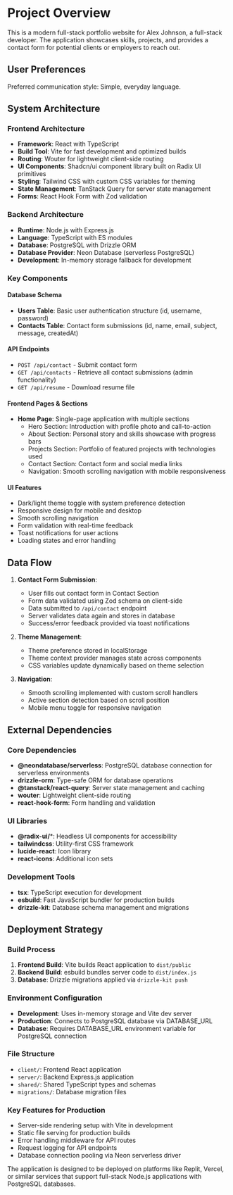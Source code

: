 # Project Overview

This is a modern full-stack portfolio website for Alex Johnson, a full-stack developer. The application showcases skills, projects, and provides a contact form for potential clients or employers to reach out.

## User Preferences

Preferred communication style: Simple, everyday language.

## System Architecture

### Frontend Architecture
- **Framework**: React with TypeScript
- **Build Tool**: Vite for fast development and optimized builds
- **Routing**: Wouter for lightweight client-side routing
- **UI Components**: Shadcn/ui component library built on Radix UI primitives
- **Styling**: Tailwind CSS with custom CSS variables for theming
- **State Management**: TanStack Query for server state management
- **Forms**: React Hook Form with Zod validation

### Backend Architecture
- **Runtime**: Node.js with Express.js
- **Language**: TypeScript with ES modules
- **Database**: PostgreSQL with Drizzle ORM
- **Database Provider**: Neon Database (serverless PostgreSQL)
- **Development**: In-memory storage fallback for development

### Key Components

#### Database Schema
- **Users Table**: Basic user authentication structure (id, username, password)
- **Contacts Table**: Contact form submissions (id, name, email, subject, message, createdAt)

#### API Endpoints
- `POST /api/contact` - Submit contact form
- `GET /api/contacts` - Retrieve all contact submissions (admin functionality)
- `GET /api/resume` - Download resume file

#### Frontend Pages & Sections
- **Home Page**: Single-page application with multiple sections
  - Hero Section: Introduction with profile photo and call-to-action
  - About Section: Personal story and skills showcase with progress bars
  - Projects Section: Portfolio of featured projects with technologies used
  - Contact Section: Contact form and social media links
  - Navigation: Smooth scrolling navigation with mobile responsiveness

#### UI Features
- Dark/light theme toggle with system preference detection
- Responsive design for mobile and desktop
- Smooth scrolling navigation
- Form validation with real-time feedback
- Toast notifications for user actions
- Loading states and error handling

## Data Flow

1. **Contact Form Submission**:
   - User fills out contact form in Contact Section
   - Form data validated using Zod schema on client-side
   - Data submitted to `/api/contact` endpoint
   - Server validates data again and stores in database
   - Success/error feedback provided via toast notifications

2. **Theme Management**:
   - Theme preference stored in localStorage
   - Theme context provider manages state across components
   - CSS variables update dynamically based on theme selection

3. **Navigation**:
   - Smooth scrolling implemented with custom scroll handlers
   - Active section detection based on scroll position
   - Mobile menu toggle for responsive navigation

## External Dependencies

### Core Dependencies
- **@neondatabase/serverless**: PostgreSQL database connection for serverless environments
- **drizzle-orm**: Type-safe ORM for database operations
- **@tanstack/react-query**: Server state management and caching
- **wouter**: Lightweight client-side routing
- **react-hook-form**: Form handling and validation

### UI Libraries
- **@radix-ui/***: Headless UI components for accessibility
- **tailwindcss**: Utility-first CSS framework
- **lucide-react**: Icon library
- **react-icons**: Additional icon sets

### Development Tools
- **tsx**: TypeScript execution for development
- **esbuild**: Fast JavaScript bundler for production builds
- **drizzle-kit**: Database schema management and migrations

## Deployment Strategy

### Build Process
1. **Frontend Build**: Vite builds React application to `dist/public`
2. **Backend Build**: esbuild bundles server code to `dist/index.js`
3. **Database**: Drizzle migrations applied via `drizzle-kit push`

### Environment Configuration
- **Development**: Uses in-memory storage and Vite dev server
- **Production**: Connects to PostgreSQL database via DATABASE_URL
- **Database**: Requires DATABASE_URL environment variable for PostgreSQL connection

### File Structure
- `client/`: Frontend React application
- `server/`: Backend Express.js application
- `shared/`: Shared TypeScript types and schemas
- `migrations/`: Database migration files

### Key Features for Production
- Server-side rendering setup with Vite in development
- Static file serving for production builds
- Error handling middleware for API routes
- Request logging for API endpoints
- Database connection pooling via Neon serverless driver

The application is designed to be deployed on platforms like Replit, Vercel, or similar services that support full-stack Node.js applications with PostgreSQL databases.